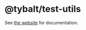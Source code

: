 # @tybalt/test-utils

See [the website](https://doug-wade.github.io/tybalt/pages/test-utils) for documentation.
